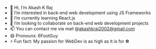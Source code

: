 - 👋 Hi, I’m Akash K Raj
- 👀 I’m interested in back-end web development using JS Frameworks
- 🌱 I’m currently learning React.js
- 💞️ I’m looking to collaborate on back-end web development projects
- 📫 You can contact me via mail @akashkraj2002@gmail.com
- 😄 Pronouns: 6FootGuy
- ⚡ Fun fact: My passion for WebDev is as high as it is for ⚽

<!---
K1ngsman17/K1ngsman17 is a ✨ special ✨ repository because its `README.md` (this file) appears on your GitHub profile.
You can click the Preview link to take a look at your changes.
--->
